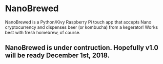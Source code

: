 # NanoBrewed
NanoBrewed is a Python/Kivy Raspberry Pi touch app that accepts Nano cryptocurrency and dispenses beer (or kombucha) from a kegerator! Works best with fresh homebrew, of course.
## NanoBrewed is under contruction. Hopefully v1.0 will be ready December 1st, 2018.